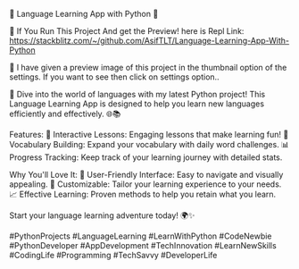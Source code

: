 🌟 Language Learning App with Python 🌟

🔗 If You Run This Project And get the Preview! here is Repl Link: https://stackblitz.com/~/github.com/AsifTLT/Language-Learning-App-With-Python

🎉 I have given a preview image of this project in the thumbnail option of the settings. If you want to see then click on settings option..


🚀 Dive into the world of languages with my latest Python project! 
This Language Learning App is designed to help you learn new languages efficiently and effectively. 🌐📚


Features:
📖 Interactive Lessons: Engaging lessons that make learning fun!
📝 Vocabulary Building: Expand your vocabulary with daily word challenges.
📊 Progress Tracking: Keep track of your learning journey with detailed stats.


Why You'll Love It:
🎯 User-Friendly Interface: Easy to navigate and visually appealing.
🔄 Customizable: Tailor your learning experience to your needs.
📈 Effective Learning: Proven methods to help you retain what you learn.

Start your language learning adventure today! 🌍✨

#PythonProjects #LanguageLearning #LearnWithPython #CodeNewbie #PythonDeveloper
#AppDevelopment #TechInnovation #LearnNewSkills #CodingLife #Programming #TechSavvy #DeveloperLife

